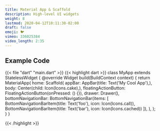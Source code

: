 ```yaml
---
title: Material App & Scaffold
description: High-level UI widgets
weight: 8
lastmod: 2020-04-12T10:11:30-02:00
draft: false
emoji: 🐦
vimeo: 336025384
video_length: 2:35
---
```


## Example Code

{{< file "dart" "main.dart" >}}
{{< highlight dart >}}
class MyApp extends StatelessWidget {
 @override
 Widget build(BuildContext context) {
   return MaterialApp(
     home: Scaffold(
       appBar: AppBar(title: Text('My Cool App'),),
       body: Center(child: Icon(Icons.cake),),
       floatingActionButton: FloatingActionButton(onPressed: () {}),
       drawer: Drawer(),
       bottomNavigationBar: BottomNavigationBar(items: [
         BottomNavigationBarItem(title: Text('foo'), icon: Icon(Icons.call)),
         BottomNavigationBarItem(title: Text('bar'), icon: Icon(Icons.cached))
       ]),
     ),
   );
 }
}

{{< /highlight >}}